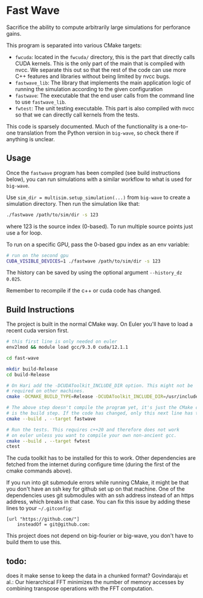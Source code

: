 <!-- Copyright (c) 2024, ETH Zurich -->

# Fast Wave

Sacrifice the ability to compute arbitrarily large simulations for perforance gains.

This program is separated into various CMake targets:

* `fwcuda`: located in the `fwcuda/` directory, this is the part that directly calls CUDA kernels. This is the only part of the main that is compiled with nvcc. We separate this out so that the rest of the code can use more C++ features and libraries without being limited by nvcc bugs.
* `fastwave_lib`: The library that implements the main application logic of running the simulation according to the given configuration
* `fastwave`: The executable that the end user calls from the command line to use `fastwave_lib`.
* `fwtest`: The unit testing executable. This part is also compiled with nvcc so that we can directly call kernels from the tests.

This code is sparsely documented. Much of the functionality is a one-to-one translation from the Python version
in `big-wave`, so check there if anything is unclear.

## Usage

Once the `fastwave` program has been compiled (see build instructions below), you can run simulations with a similar workflow to what is used for `big-wave`.

Use `sim_dir = multisim.setup_simulation(...)` from `big-wave` to create a simulation directory. Then run the simulation like that:

```bash
./fastwave /path/to/sim/dir -s 123
```

where 123 is the source index (0-based). To run multiple source points just use a for loop.

To run on a specific GPU, pass the 0-based gpu index as an env variable:

```bash
# run on the second gpu
CUDA_VISIBLE_DEVICES=1 ./fastwave /path/to/sim/dir -s 123
```

The history can be saved by using the optional argument `--history_dz 0.025`.

Remember to recompile if the c++ or cuda code has changed.

## Build Instructions

The project is built in the normal CMake way. On Euler you'll have to load a recent cuda version first.

```bash
# this first line is only needed on euler
env2lmod && module load gcc/9.3.0 cuda/12.1.1

cd fast-wave

mkdir build-Release
cd build-Release

# On Hari add the -DCUDAToolkit_INCLUDE_DIR option. This might not be
# required on other machines.
cmake -DCMAKE_BUILD_TYPE=Release -DCUDAToolkit_INCLUDE_DIR=/usr/include ..

# The above step doesn't compile the program yet, it's just the CMake configure step. This next line
# is the build step. If the code has changed, only this next line has to be re-run.
cmake --build . --target fastwave

# Run the tests. This requires c++20 and therefore does not work
# on euler unless you want to compile your own non-ancient gcc.
cmake --build . --target fwtest
ctest
```

The cuda toolkit has to be installed for this to work. Other dependencies are fetched from the internet during configure time (during the first of the cmake commands above).

If you run into git submodule errors while running CMake, it might be that you don't have an ssh key for github set up on that machine. One of the dependencies uses git submodules with an ssh address instead of an https address, which breaks in that case. You can fix this issue by adding these lines to your `~/.gitconfig`:

```
[url "https://github.com/"]
    insteadOf = git@github.com:
```

This project does not depend on big-fourier or big-wave, you don't have to build them to use this.

## todo:

does it make sense to keep the data in a chunked format? Govindaraju et al.: Our hierarchical FFT minimizes the number of memory accesses by combining transpose operations with the FFT computation.
